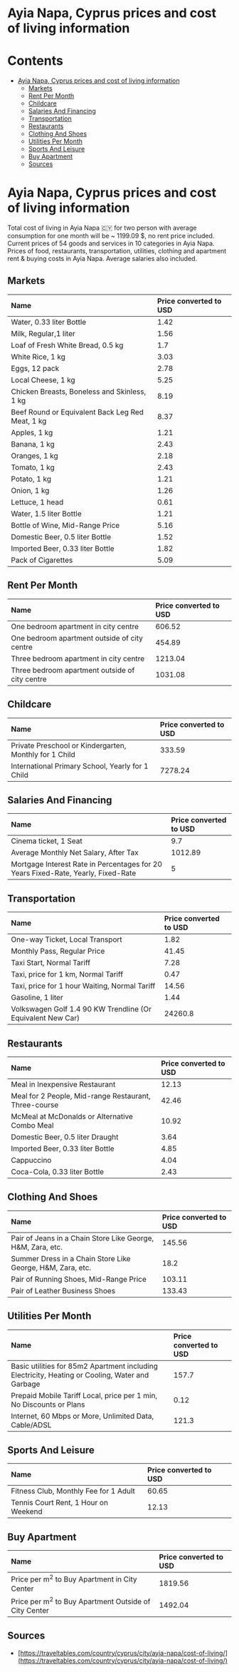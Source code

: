 
Ayia Napa, Cyprus prices and cost of living information
=======================================================

Contents
========

* [Ayia Napa, Cyprus prices and cost of living information](#ayia-napa-cyprus-prices-and-cost-of-living-information)
	* [Markets](#markets)
	* [Rent Per Month](#rent-per-month)
	* [Childcare](#childcare)
	* [Salaries And Financing](#salaries-and-financing)
	* [Transportation](#transportation)
	* [Restaurants](#restaurants)
	* [Clothing And Shoes](#clothing-and-shoes)
	* [Utilities Per Month](#utilities-per-month)
	* [Sports And Leisure](#sports-and-leisure)
	* [Buy Apartment](#buy-apartment)
	* [Sources](#sources)

# Ayia Napa, Cyprus prices and cost of living information


Total cost of living in Ayia Napa 🇨🇾 for two person with average consumption for one month will be ~ 1199.09 $, no rent 
price included. Current prices of 54 goods and services in 10 categories  in Ayia Napa. Prices of food, restaurants, 
transportation, utilities, clothing and apartment rent & buying costs in Ayia Napa. Average salaries also included.
## Markets

|Name|Price converted to USD|
| :--- | :--- |
|Water, 0.33 liter Bottle|1.42|
|Milk, Regular,1 liter|1.56|
|Loaf of Fresh White Bread, 0.5 kg|1.7|
|White Rice, 1 kg|3.03|
|Eggs, 12 pack|2.78|
|Local Cheese, 1 kg|5.25|
|Chicken Breasts, Boneless and Skinless, 1 kg|8.19|
|Beef Round or Equivalent Back Leg Red Meat, 1 kg |8.37|
|Apples, 1 kg|1.21|
|Banana, 1 kg|2.43|
|Oranges, 1 kg|2.18|
|Tomato, 1 kg|2.43|
|Potato, 1 kg|1.21|
|Onion, 1 kg|1.26|
|Lettuce, 1 head|0.61|
|Water, 1.5 liter Bottle|1.21|
|Bottle of Wine, Mid-Range Price|5.16|
|Domestic Beer, 0.5 liter Bottle|1.52|
|Imported Beer, 0.33 liter Bottle|1.82|
|Pack of Cigarettes|5.09|
  

## Rent Per Month

|Name|Price converted to USD|
| :--- | :--- |
|One bedroom apartment in city centre|606.52|
|One bedroom apartment outside of city centre|454.89|
|Three bedroom apartment in city centre|1213.04|
|Three bedroom apartment outside of city centre|1031.08|
  

## Childcare

|Name|Price converted to USD|
| :--- | :--- |
|Private Preschool or Kindergarten, Monthly for 1 Child|333.59|
|International Primary School, Yearly for 1 Child|7278.24|
  

## Salaries And Financing

|Name|Price converted to USD|
| :--- | :--- |
|Cinema ticket, 1 Seat|9.7|
|Average Monthly Net Salary, After Tax|1012.89|
|Mortgage Interest Rate in Percentages for 20 Years Fixed-Rate, Yearly, Fixed-Rate|5|
  

## Transportation

|Name|Price converted to USD|
| :--- | :--- |
|One-way Ticket, Local Transport|1.82|
|Monthly Pass, Regular Price|41.45|
|Taxi Start, Normal Tariff|7.28|
|Taxi, price for 1 km, Normal Tariff|0.47|
|Taxi, price for 1 hour Waiting, Normal Tariff|14.56|
|Gasoline, 1 liter|1.44|
|Volkswagen Golf 1.4 90 KW Trendline (Or Equivalent New Car)|24260.8|
  

## Restaurants

|Name|Price converted to USD|
| :--- | :--- |
|Meal in Inexpensive Restaurant|12.13|
|Meal for 2 People, Mid-range Restaurant, Three-course|42.46|
|McMeal at McDonalds or Alternative Combo Meal|10.92|
|Domestic Beer, 0.5 liter Draught|3.64|
|Imported Beer, 0.33 liter Bottle|4.85|
|Cappuccino|4.04|
|Coca-Cola, 0.33 liter Bottle|2.43|
  

## Clothing And Shoes

|Name|Price converted to USD|
| :--- | :--- |
|Pair of Jeans in a Chain Store Like George, H&M, Zara, etc.|145.56|
|Summer Dress in a Chain Store Like George, H&M, Zara, etc.|18.2|
|Pair of Running Shoes, Mid-Range Price|103.11|
|Pair of Leather Business Shoes|133.43|
  

## Utilities Per Month

|Name|Price converted to USD|
| :--- | :--- |
|Basic utilities for 85m2 Apartment including Electricity, Heating or Cooling, Water and Garbage|157.7|
|Prepaid Mobile Tariff Local, price per 1 min, No Discounts or Plans|0.12|
|Internet, 60 Mbps or More, Unlimited Data, Cable/ADSL|121.3|
  

## Sports And Leisure

|Name|Price converted to USD|
| :--- | :--- |
|Fitness Club, Monthly Fee for 1 Adult|60.65|
|Tennis Court Rent, 1 Hour on Weekend|12.13|
  

## Buy Apartment

|Name|Price converted to USD|
| :--- | :--- |
|Price per m<sup>2</sup> to Buy Apartment in City Center|1819.56|
|Price per m<sup>2</sup> to Buy Apartment Outside of City Center|1492.04|
  

## Sources

- [https://traveltables.com/country/cyprus/city/ayia-napa/cost-of-living/](https://traveltables.com/country/cyprus/city/ayia-napa/cost-of-living/)
